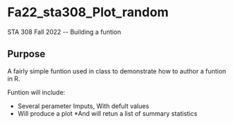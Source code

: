 # Fa22_sta308_Plot_random
STA 308 Fall 2022 -- Building a funtion

## Purpose 

A fairly simple funtion used in class to demonstrate how to author a funtion in R.

Funtion will include:

* Several perameter Imputs, With defult values
* Will produce a plot
*And will retun a list of summary statistics 

